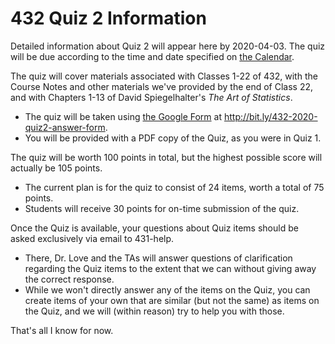 # 432 Quiz 2 Information

Detailed information about Quiz 2 will appear here by 2020-04-03. 
The quiz will be due according to the time and date specified on [the Calendar](https://github.com/THOMASELOVE/2020-432/blob/master/calendar.md).

The quiz will cover materials associated with Classes 1-22 of 432, with the Course Notes and other materials we've provided by the end of Class 22, and with Chapters 1-13 of David Spiegelhalter's *The Art of Statistics*.

- The quiz will be taken using [the Google Form](http://bit.ly/432-2020-quiz2-answer-form) at http://bit.ly/432-2020-quiz2-answer-form.
- You will be provided with a PDF copy of the Quiz, as you were in Quiz 1.

The quiz will be worth 100 points in total, but the highest possible score will actually be 105 points.

- The current plan is for the quiz to consist of 24 items, worth a total of 75 points.
- Students will receive 30 points for on-time submission of the quiz.

Once the Quiz is available, your questions about Quiz items should be asked exclusively via email to 431-help. 

- There, Dr. Love and the TAs will answer questions of clarification regarding the Quiz items to the extent that we can without giving away the correct response.
- While we won't directly answer any of the items on the Quiz, you can create items of your own that are similar (but not the same) as items on the Quiz, and we will (within reason) try to help you with those.

That's all I know for now.
